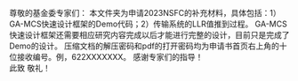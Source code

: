 尊敬的基金委专家们：
    本文件夹为申请2023NSFC的补充材料，具体包括：1）GA-MCS快速设计框架的Demo代码；2）传输系统的LLR值推到过程。
    GA-MCS快速设计框架还需要相应研究内容完成以后才能进行完整的设计，目前只是完成了Demo的设计。
    压缩文档的解压密码和pdf的打开密码均为申请书首页右上角的十位接收编号。例，622XXXXXXX。
    感谢专家们的指导！     
    此致
 敬礼！
